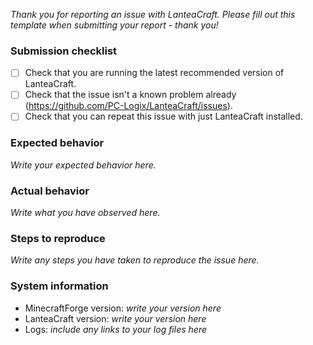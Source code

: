 *Thank you for reporting an issue with LanteaCraft. Please fill out this template when submitting your report - thank you!*

### Submission checklist

- [ ] Check that you are running the latest recommended version of LanteaCraft.
- [ ] Check that the issue isn't a known problem already (https://github.com/PC-Logix/LanteaCraft/issues).
- [ ] Check that you can repeat this issue with just LanteaCraft installed.

### Expected behavior

*Write your expected behavior here.*

### Actual behavior

*Write what you have observed here.*

### Steps to reproduce

*Write any steps you have taken to reproduce the issue here.*

### System information

- MinecraftForge version: *write your version here*
- LanteaCraft version: *write your version here*
- Logs: *include any links to your log files here*